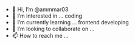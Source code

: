 - 👋 Hi, I’m @ammmar03
- 👀 I’m interested in ... coding 
- 🌱 I’m currently learning ... frontend developing 
- 💞️ I’m looking to collaborate on ...
- 📫 How to reach me ...

<!---
ammmar03/ammmar03 is a ✨ special ✨ repository because its `README.md` (this file) appears on your GitHub profile.
You can click the Preview link to take a look at your changes.
--->
